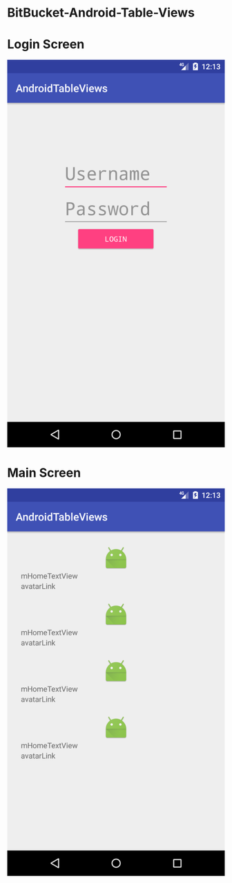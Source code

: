 # BitBucket-Android-Table-Views

# Login Screen
![Alt text](https://github.com/LemonaInc/BitBucket-Android-Table-Views/blob/master/login.png "Login Screen")

# Main Screen
![Alt text](https://github.com/LemonaInc/BitBucket-Android-Table-Views/blob/master/main.png "Main Screen")

